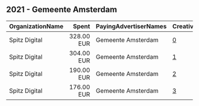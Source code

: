 ## 2021 - Gemeente Amsterdam 
|OrganizationName|Spent|PayingAdvertiserNames|CreativeUrls|Impressions|Genders|AgeBrackets|CountryCodes|BillingAddresses|CandidateBallotInformation|
|:---|---:|:---|:---|---:|:---|:---|:---|:---|:---|
|Spitz Digital|328.00 EUR|Gemeente Amsterdam|[0](https://www.snap.com/political-ads/asset/a2327e2af1ca78495a28c9666582a8ebc6c295d5beca5acb182baf6afd78eec4?mediaType=mp4)|210,939||18-25|netherlands|"Loirestraat 22,Purmerend,1448JL,NL"||
|Spitz Digital|304.00 EUR|Gemeente Amsterdam|[1](https://www.snap.com/political-ads/asset/43e14018ee49765a8bc985b47028f03e1b33c552cbe58236faee8d8dfceb8daf?mediaType=mp4)|188,956||18-25|netherlands|"Loirestraat 22,Purmerend,1448JL,NL"||
|Spitz Digital|190.00 EUR|Gemeente Amsterdam|[2](https://www.snap.com/political-ads/asset/22160fd92429511719ae095e7d923edd5f659927a2ecc046d3c3cec325158c2e?mediaType=mp4)|117,938||18-25|netherlands|"Loirestraat 22,Purmerend,1448JL,NL"||
|Spitz Digital|176.00 EUR|Gemeente Amsterdam|[3](https://www.snap.com/political-ads/asset/e778a3b2ea54b006eef6313de437a195680fca26585c1051a2aa6488ec609510?mediaType=mp4)|110,366||18-25|netherlands|"Loirestraat 22,Purmerend,1448JL,NL"||
